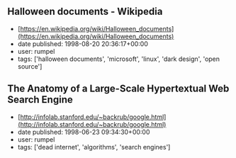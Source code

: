 ## Halloween documents - Wikipedia
 - [https://en.wikipedia.org/wiki/Halloween_documents](https://en.wikipedia.org/wiki/Halloween_documents)
 - date published: 1998-08-20 20:36:17+00:00
 - user: rumpel
 - tags: ['halloween documents', 'microsoft', 'linux', 'dark design', 'open source']

## The Anatomy of a Large-Scale Hypertextual Web Search Engine
 - [http://infolab.stanford.edu/~backrub/google.html](http://infolab.stanford.edu/~backrub/google.html)
 - date published: 1998-06-23 09:34:30+00:00
 - user: rumpel
 - tags: ['dead internet', 'algorithms', 'search engines']

